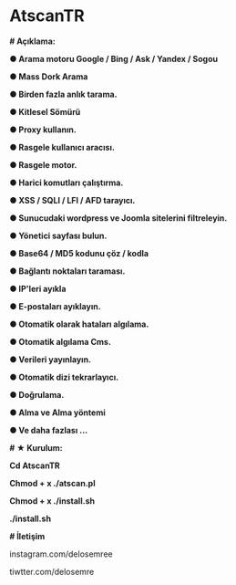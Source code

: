 # AtscanTR

**# Açıklama:**

**● Arama motoru Google / Bing / Ask / Yandex / Sogou**

**● Mass Dork Arama**

**● Birden fazla anlık tarama.**

**● Kitlesel Sömürü**

**● Proxy kullanın.**

**● Rasgele kullanıcı aracısı.**

**● Rasgele motor.**

**● Harici komutları çalıştırma.**

**● XSS / SQLI / LFI / AFD tarayıcı.**

**● Sunucudaki wordpress ve Joomla sitelerini filtreleyin.**

**● Yönetici sayfası bulun.**

**● Base64 / MD5 kodunu çöz / kodla**

**● Bağlantı noktaları taraması.**

**● IP'leri ayıkla**

**● E-postaları ayıklayın.**

**● Otomatik olarak hataları algılama.**

**● Otomatik algılama Cms.**

**● Verileri yayınlayın.**

**● Otomatik dizi tekrarlayıcı.**

**● Doğrulama.**

**● Alma ve Alma yöntemi**

**● Ve daha fazlası ...**




**# ★ Kurulum:**

**Cd AtscanTR**

**Chmod + x ./atscan.pl**

**Chmod + x ./install.sh**

**./install.sh**



**# İletişim**

instagram.com/delosemree

tiwtter.com/delosemre
